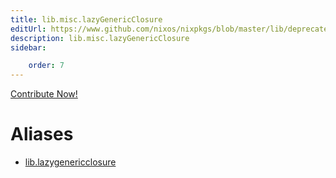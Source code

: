 ```yaml
---
title: lib.misc.lazyGenericClosure
editUrl: https://www.github.com/nixos/nixpkgs/blob/master/lib/deprecated.nix#L124C24
description: lib.misc.lazyGenericClosure
sidebar:

    order: 7
---
```


<a href="https://www.github.com/nixos/nixpkgs/blob/master/lib/deprecated.nix#L124C24">Contribute Now!</a>


# Aliases

- [lib.lazygenericclosure](/nix-doc-comments/reference/lib/lib-lazygenericclosure)


